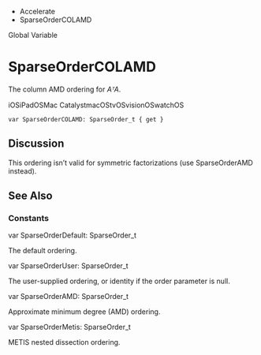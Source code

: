 

- Accelerate
-  SparseOrderCOLAMD 

Global Variable

# SparseOrderCOLAMD

The column AMD ordering for *AᵀA*.

iOSiPadOSMac CatalystmacOStvOSvisionOSwatchOS

``` source
var SparseOrderCOLAMD: SparseOrder_t { get }
```

## Discussion

This ordering isn’t valid for symmetric factorizations (use SparseOrderAMD instead).

## See Also

### Constants

var SparseOrderDefault: SparseOrder_t

The default ordering.

var SparseOrderUser: SparseOrder_t

The user-supplied ordering, or identity if the order parameter is null.

var SparseOrderAMD: SparseOrder_t

Approximate minimum degree (AMD) ordering.

var SparseOrderMetis: SparseOrder_t

METIS nested dissection ordering.

